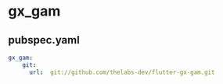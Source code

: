 # gx_gam



## pubspec.yaml

```yaml
gx_gam: 
    git:
      url:  git://github.com/thelabs-dev/flutter-gx-gam.git
```
